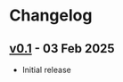# Changelog

## [v0.1][v0.1] - 03 Feb 2025

* Initial release

[v0.1]: https://github.com/gavv/project-headerline/releases/tag/v0.1
